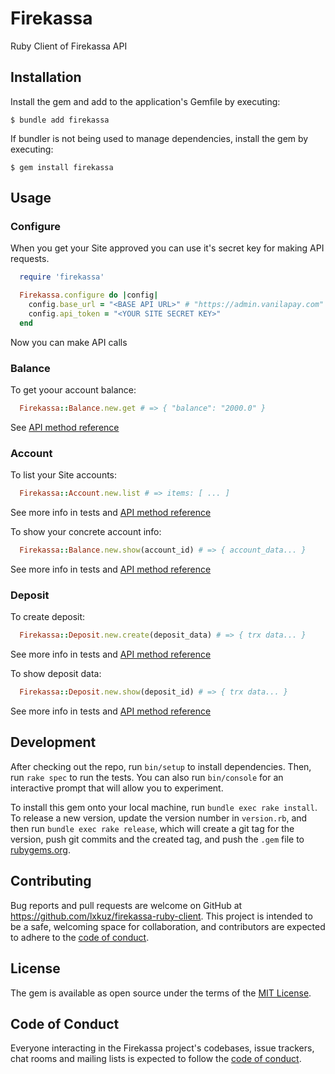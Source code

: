 # Firekassa

Ruby Client of Firekassa API

## Installation

Install the gem and add to the application's Gemfile by executing:

    $ bundle add firekassa

If bundler is not being used to manage dependencies, install the gem by executing:

    $ gem install firekassa

## Usage

### Configure

When you get your Site approved you can use it's secret key for making API requests.

```ruby
  require 'firekassa'

  Firekassa.configure do |config|
    config.base_url = "<BASE API URL>" # "https://admin.vanilapay.com"
    config.api_token = "<YOUR SITE SECRET KEY>"
  end
```
Now you can make API calls

### Balance

To get yoour account balance:

```ruby
  Firekassa::Balance.new.get # => { "balance": "2000.0" }
```
See [API method reference](https://admin.vanilapay.com/api/doc/v2#/operations/getBalance)

### Account

To list your Site accounts:
```ruby
  Firekassa::Account.new.list # => items: [ ... ]
```
See more info in tests and [API method reference](https://admin.vanilapay.com/api/doc/v2#/operations/getSiteAccounts)

To show your concrete account info:
```ruby
  Firekassa::Balance.new.show(account_id) # => { account_data... }
```
See more info in tests and [API method reference](https://admin.vanilapay.com/api/doc/v2#/operations/getSiteAccount)


### Deposit

To create deposit:
```ruby
  Firekassa::Deposit.new.create(deposit_data) # => { trx data... }
```
See more info in tests and [API method reference](https://admin.vanilapay.com/api/doc/v2#/operations/createDepositTransaction)

To show deposit data:
```ruby
  Firekassa::Deposit.new.show(deposit_id) # => { trx data... }
```
See more info in tests and [API method reference](https://admin.vanilapay.com/api/doc/v2#/operations/getTransaction)

## Development

After checking out the repo, run `bin/setup` to install dependencies. Then, run `rake spec` to run the tests. You can also run `bin/console` for an interactive prompt that will allow you to experiment.

To install this gem onto your local machine, run `bundle exec rake install`. To release a new version, update the version number in `version.rb`, and then run `bundle exec rake release`, which will create a git tag for the version, push git commits and the created tag, and push the `.gem` file to [rubygems.org](https://rubygems.org).

## Contributing

Bug reports and pull requests are welcome on GitHub at https://github.com/lxkuz/firekassa-ruby-client. This project is intended to be a safe, welcoming space for collaboration, and contributors are expected to adhere to the [code of conduct](https://github.com/lxkuz/firekassa-ruby-client/blob/main/CODE_OF_CONDUCT.md).

## License

The gem is available as open source under the terms of the [MIT License](https://opensource.org/licenses/MIT).

## Code of Conduct

Everyone interacting in the Firekassa project's codebases, issue trackers, chat rooms and mailing lists is expected to follow the [code of conduct](https://github.com/lxkuz/firekassa-ruby-client/blob/main/CODE_OF_CONDUCT.md).

